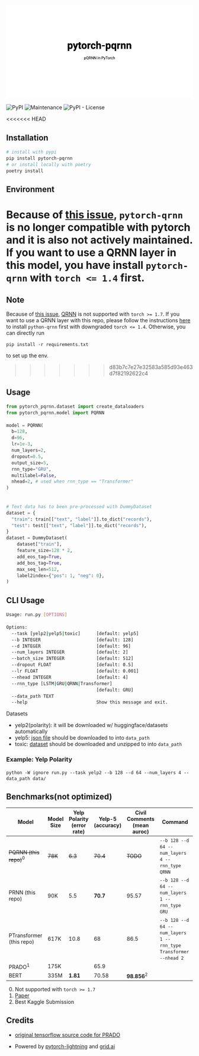 ![banner](./banner.png)

![PyPI](https://img.shields.io/pypi/v/pytorch-pqrnn?style=plastic) ![Maintenance](https://img.shields.io/maintenance/yes/2021?style=plastic) ![PyPI - License](https://img.shields.io/pypi/l/pytorch-pqrnn?style=plastic)

<<<<<<< HEAD
## Installation

```bash
# install with pypi
pip install pytorch-pqrnn
# or install locally with poetry
poetry install
```

## Environment

Because of [this issue](https://github.com/salesforce/pytorch-qrnn/issues/29), `pytorch-qrnn` is no longer compatible with pytorch and it is also not actively maintained. If you want to use a QRNN layer in this model, you have install `pytorch-qrnn` with `torch <= 1.4` first.
=======
## Note

Because of [this issue](https://github.com/salesforce/pytorch-qrnn/issues/29), [QRNN](https://github.com/salesforce/pytorch-qrnn) is not supported with `torch >= 1.7`. If you want to use a QRNN layer with this repo, please follow the instructions [here](https://github.com/salesforce/pytorch-qrnn) to install `python-qrnn` first with  downgraded `torch <= 1.4`. Otherwise, you can directly run 

```
pip install -r requirements.txt
```

to set up the env.
>>>>>>> d83b7c7e27e32583a585d93e463d7f82192622c4

## Usage

```python
from pytorch_pqrnn.dataset import create_dataloaders
from pytorch_pqrnn.model import PQRNN

model = PQRNN(
  b=128,
  d=96,
  lr=1e-3,
  num_layers=2,
  dropout=0.5,
  output_size=5,
  rnn_type="GRU",
  multilabel=False,
  nhead=2, # used when rnn_type == "Transformer"
)


# Text data has to been pre-processed with DummyDataset
dataset = {
  "train": train[["text", "label"]].to_dict("records"),
  "test": test[["text", "label"]].to_dict("records"),
}
dataset = DummyDataset(
    dataset["train"],
    feature_size=128 * 2,
    add_eos_tag=True,
    add_bos_tag=True,
    max_seq_len=512,
    label2index={"pos": 1, "neg": 0},
)
```

## CLI Usage

```bash
Usage: run.py [OPTIONS]

Options:
  --task [yelp2|yelp5|toxic]      [default: yelp5]
  --b INTEGER                     [default: 128]
  --d INTEGER                     [default: 96]
  --num_layers INTEGER            [default: 2]
  --batch_size INTEGER            [default: 512]
  --dropout FLOAT                 [default: 0.5]
  --lr FLOAT                      [default: 0.001]
  --nhead INTEGER                 [default: 4]
  --rnn_type [LSTM|GRU|QRNN|Transformer]
                                  [default: GRU]
  --data_path TEXT
  --help                          Show this message and exit.
```

Datasets

-   yelp2(polarity): it will be downloaded w/ huggingface/datasets automatically
-   yelp5: [json file](https://www.kaggle.com/luisfredgs/hahnn-for-document-classification?select=yelp_reviews.json) should be downloaded to into `data_path`
-   toxic: [dataset](https://www.kaggle.com/c/jigsaw-toxic-comment-classification-challenge) should be downloaded and unzipped to into `data_path`

### Example: Yelp Polarity

    python -W ignore run.py --task yelp2 --b 128 --d 64 --num_layers 4 --data_path data/

## Benchmarks(not optimized)

| Model                    | Model Size | Yelp Polarity (error rate) | Yelp-5 (accuracy) | Civil Comments (mean auroc) | Command                                                          |
| ------------------------ | ---------- | -------------------------- | ----------------- | --------------------------- | ---------------------------------------------------------------- |
| ~~PQRNN (this repo)~~<sup>0</sup>    | ~~78K~~    | ~~6.3~~                    | ~~70.4~~          | ~~TODO~~                    | `--b 128 --d 64 --num_layers 4 --rnn_type QRNN`                  |
| PRNN (this repo)         | 90K        | 5.5                        | **70.7**          | 95.57                       | `--b 128 --d 64 --num_layers 1 --rnn_type GRU`                   |
| PTransformer (this repo) | 617K       | 10.8                       | 68              | 86.5                        | `--b 128 --d 64 --num_layers 1 --rnn_type Transformer --nhead 2` |
| PRADO<sup>1</sup>        | 175K       |                            | 65.9              |                             |                                                                  |
| BERT                     | 335M       | **1.81**                   | 70.58             | **98.856**<sup>2</sup>      |                                                                  |
0.  Not supported with `torch >= 1.7`
1.  [Paper](https://www.aclweb.org/anthology/D19-1506.pdf)
2.  Best Kaggle Submission

## Credits

- [original tensorflow source code for PRADO](https://github.com/tensorflow/models/tree/master/research/sequence_projection/prado)

- Powered by [pytorch-lightning](https://github.com/PyTorchLightning/pytorch-lightning) and [grid.ai](https://www.grid.ai/)
